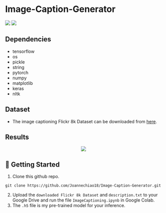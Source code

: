 # Image-Caption-Generator

![](https://img.shields.io/badge/keras-orange)
![](https://img.shields.io/badge/tensorflow-blue)

## Dependencies
* tensorflow 
* os 
* pickle 
* string 
* pytorch 
* numpy  
* matplotlib 
* keras 
* nltk

## Dataset
* The image captioning Flickr 8k Dataset can be downloaded from [here](https://www.kaggle.com/datasets/adityajn105/flickr8k).

## Results

<p align="center">
  <a href="#">
    <img src="https://user-images.githubusercontent.com/84509949/201937803-c449d9f1-b8f9-405c-97f4-6d37d0a00c35.jpg" />
  </a>
</p>

## 🔨 Getting Started
1. Clone this github repo. 
```
git clone https://github.com/Joannechiao18/Image-Caption-Generator.git
```
2. Upload the `downloaded Flickr 8k Dataset` and `description.txt` to your Google Drive and run the file `ImageCaptioning.ipynb` in Google Colab.
3. The `.h5` file is my pre-trained model for your inference. 


